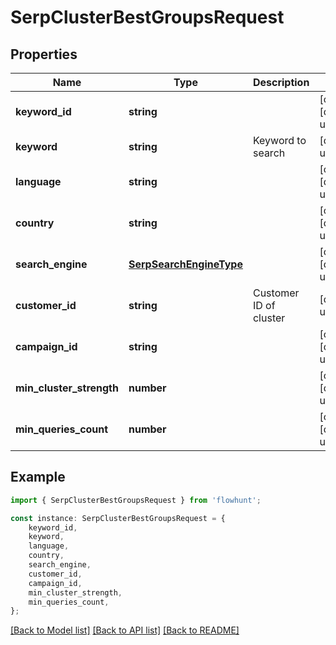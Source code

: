 # SerpClusterBestGroupsRequest


## Properties

Name | Type | Description | Notes
------------ | ------------- | ------------- | -------------
**keyword_id** | **string** |  | [optional] [default to undefined]
**keyword** | **string** | Keyword to search | [default to undefined]
**language** | **string** |  | [optional] [default to undefined]
**country** | **string** |  | [optional] [default to undefined]
**search_engine** | [**SerpSearchEngineType**](SerpSearchEngineType.md) |  | [optional] [default to undefined]
**customer_id** | **string** | Customer ID of cluster | [default to undefined]
**campaign_id** | **string** |  | [optional] [default to undefined]
**min_cluster_strength** | **number** |  | [optional] [default to undefined]
**min_queries_count** | **number** |  | [optional] [default to undefined]

## Example

```typescript
import { SerpClusterBestGroupsRequest } from 'flowhunt';

const instance: SerpClusterBestGroupsRequest = {
    keyword_id,
    keyword,
    language,
    country,
    search_engine,
    customer_id,
    campaign_id,
    min_cluster_strength,
    min_queries_count,
};
```

[[Back to Model list]](../README.md#documentation-for-models) [[Back to API list]](../README.md#documentation-for-api-endpoints) [[Back to README]](../README.md)
